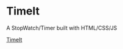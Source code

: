 # TimeIt
A StopWatch/Timer built with HTML/CSS/JS

[TimeIt](https://github.com/Abdul-Muiz-Iqbal/TimeIt/blob/master/TimeIt/TimeIt.html)
